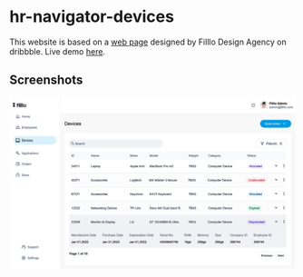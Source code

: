 # hr-navigator-devices
This website is based on a [web page](https://dribbble.com/shots/22767476-HR-Navigator-Devices) designed by Filllo Design Agency on dribbble. Live demo [here](https://main--melodious-pegasus-57bfad.netlify.app/).

## Screenshots
![a screenshot](https://github.com/Rox-Liu/hr-navigator-devices/blob/84324b90d5c6f514f5ba071923abc4f96a8936d3/images/Screenshot.png)
